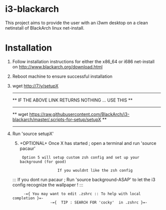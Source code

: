 i3-blackarch
============

This project aims to provide the user with an i3wm desktop on a clean netinstall of BlackArch linux net-install.  

Installation
============

1. Follow installation instructions for either the x86_64 or i686 net-install on http://www.blackarch.org/download.html
2. Reboot machine to ensure successful installation
3. wget http://7.ly/setupX 

	**********************************************************************************************************
	** IF THE ABOVE LINK RETURNS NOTHING	... USE THIS													**
	**																										**
	**	wget https://raw.githubusercontent.com/BlackArch/i3-blackarch/master/.scripts-for-setup/setupX		**
	**********************************************************************************************************

4. Run 'source setupX'
	
	5. +OPTIONAL+    Once X has started ; open a terminal and run 'source pacaur'
		
			Option 5 will setup custom zsh config and set up your background (for good)

							If you wouldnt like the zsh config 

	  ::: If you dont run pacaur ; Run 'source background-ASAP' to let the i3 config recognize the wallpaper ! :::

			-={ You may want to edit .zshrc :: To help with local completion }=- 
						-={  TIP : SEARCH FOR 'cocky'  in .zshrc }=-
